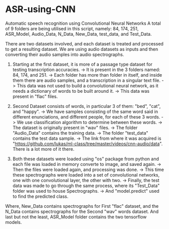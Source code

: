 # ASR-using-CNN
Automatic speech recognition using Convolutional Neural Networks
A total of 9 folders are being utilised in this script, namely: 84, 174, 251, ASR_Model, Audio_Data, N_Data, New_Data, test_data, and Test_Data.

There are two datasets involved, and each dataset is treated and processed to get a resulting dataset. 
We are using audio datasets as inputs and then converting their audio samples into audio spectrographs.

1. Starting at the first dataset, it is more of a passage type dataset for testing transcription accuracies.
-> It is present in the 3 folders named: 84, 174, and 251.
-> Each folder has more than folder in itself, and inside them there are audio samples, and a transcription in a singular text file.
-> This data was not used to build a convolutional neural network, as it needs a dictionary of words to be built around it.
-> This data was present in "flac" files.

2. Second Dataset consists of words, in particular 3 of them: "bed", "cat", and "happy". 
-> We have samples consisting of the same word said in different enunciations, and different people, for each of these 3 words.
-> We use classification algorithm to determine between these words.
-> The dataset is originally present in "wav" files.
-> The folder "Audio_Data" contains the training data.
-> The folder "test_data" contains the test data sample.
-> The link from where it was acquired is "https://github.com/lukas/ml-class/tree/master/videos/cnn-audio/data". There is a lot more of it there.

3. Both these datasets were loaded using "os" package from python and each file was loaded in memory converte to image, and saved again.
-> Then the files were loaded again, and processing was done.
-> This time these spectrographs were loaded into a set of convolutional networks, one with one convolutional layer, the other with two.
-> Finally, the test data was made to go through the same process, where its "Test_Data" folder was used to house Spectrographs.
-> And "model.predict" used to find the predicted class.


Where, New_Data contains spectrographs for First "flac" dataset, and the N_Data contains spectrographs for the Second "wav" words dataset.
And last but not the least, ASR_Model folder contains the two tensorflow models.
